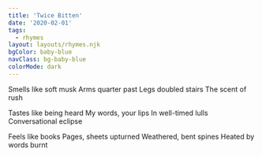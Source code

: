 ```yaml
---
title: 'Twice Bitten'
date: '2020-02-01'
tags:
  - rhymes
layout: layouts/rhymes.njk
bgColor: baby-blue
navClass: bg-baby-blue
colorMode: dark
---
```


Smells like soft musk
Arms quarter past
Legs doubled stairs
The scent of rush

Tastes like being heard
My words, your lips
In well-timed lulls
Conversational eclipse

Feels like books
Pages, sheets upturned
Weathered, bent spines
Heated by words burnt
